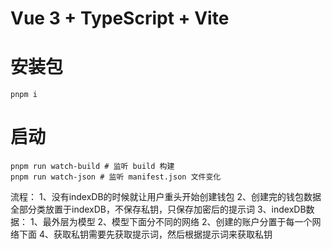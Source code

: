 # Vue 3 + TypeScript + Vite

# 安装包

```shell
pnpm i
```

# 启动
```shell
pnpm run watch-build # 监听 build 构建
pnpm run watch-json # 监听 manifest.json 文件变化
```

流程：
1、没有indexDB的时候就让用户重头开始创建钱包
2、创建完的钱包数据全部分类放置于indexDB，不保存私钥，只保存加密后的提示词
3、indexDB数据：
    1、最外层为模型
    2、模型下面分不同的网络
    2、创建的账户分置于每一个网络下面
4、获取私钥需要先获取提示词，然后根据提示词来获取私钥
